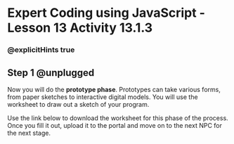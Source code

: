 # Expert Coding using JavaScript - Lesson 13 Activity 13.1.3
### @explicitHints true

## Step 1 @unplugged

Now you will do the **prototype phase**.  Prototypes can take various forms, from paper sketches to interactive digital models.  You will use the worksheet to draw out a sketch of your program. 

Use the link below to download the worksheet for this phase of the process.  Once you fill it out, upload it to the portal and move on to the next NPC for the next stage. 